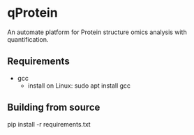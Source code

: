 # qProtein
An automate platform for Protein structure omics analysis with quantification.

## Requirements
- gcc 
  - install on Linux: sudo apt install gcc

## Building from source
pip install -r requirements.txt
